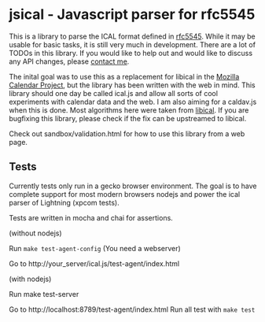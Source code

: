 

jsical - Javascript parser for rfc5545
======================================

This is a library to parse the ICAL format defined in [rfc5545](http://tools.ietf.org/html/rfc5545). While it may be usable for basic tasks, it is still very much in development. There are a lot of TODOs in this library. If you would like to help out and would like to discuss any API changes, please [contact me](mailto:mozilla@kewis.ch).

The inital goal was to use this as a replacement for libical in the [Mozilla Calendar Project](http://www.mozilla.org/projects/calendar/), but the library has been written with the web in mind. This library should one day be called ical.js and allow all sorts of cool experiments with calendar data and the web. I am also aiming for a caldav.js when this is done. Most algorithms here were taken from [libical](http://sourceforge.net/projects/freeassociation/). If you are bugfixing this library, please check if the fix can be upstreamed to libical.

Check out sandbox/validation.html for how to use this library from a web page.

## Tests

Currently tests only run in a gecko browser environment.
The goal is to have complete support for most modern browsers
nodejs and power the ical parser of Lightning (xpcom tests).

Tests are written in mocha and chai for assertions.

(without nodejs)

Run `make test-agent-config`
(You need a webserver)

Go to http://your_server/ical.js/test-agent/index.html

(with nodejs)

Run make test-server

Go to http://localhost:8789/test-agent/index.html
Run all test with `make test`
